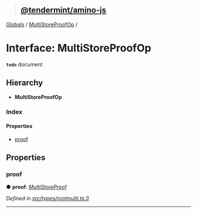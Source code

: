 > ## [@tendermint/amino-js](../README.md)

[Globals](../README.md) / [MultiStoreProofOp](multistoreproofop.md) /

# Interface: MultiStoreProofOp

**`todo`** document

## Hierarchy

* **MultiStoreProofOp**

### Index

#### Properties

* [proof](multistoreproofop.md#proof)

## Properties

###  proof

● **proof**: *[MultiStoreProof](multistoreproof.md)*

*Defined in [src/types/rootmulti.ts:3](url)*

___